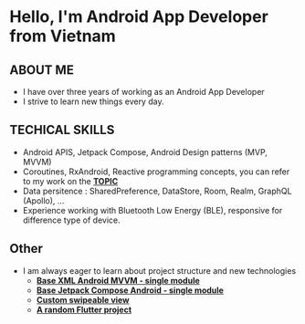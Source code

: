 # Hello, I'm Android App Developer from Vietnam

## ABOUT ME 
- I have over three years of working as an Android App Developer
- I strive to learn new things every day.
## TECHICAL SKILLS 
- Android APIS, Jetpack Compose, Android Design patterns (MVP, MVVM)
- Coroutines, RxAndroid, Reactive programming concepts, you can refer to my work on the [**TOPIC**](https://github.com/dattran2k/About-NowInAndroid-flow)
- Data persitence : SharedPreference, DataStore, Room, Realm, GraphQL (Apollo), ...
- Experience working with Bluetooth Low Energy (BLE), responsive for difference type of device.
## Other 
- I am always eager to learn about project structure and new technologies
  - [**Base XML Android MVVM - single module**](https://github.com/dattran2k/base_mvvm_android)
  - [**Base Jetpack Compose Android - single module**](https://github.com/dattran2k/base_jetpack_compose)
  - [**Custom swipeable view**](https://github.com/dattran2k/AndroidSwipeBackLayout)
  - [**A random Flutter project**](https://github.com/dattran2k/thanh_nien_flutter)

